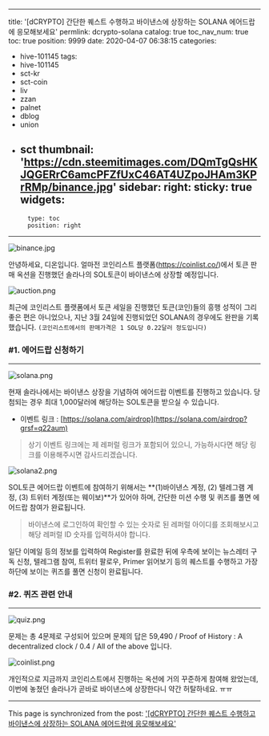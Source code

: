 
---
title: '[dCRYPTO] 간단한 퀘스트 수행하고 바이낸스에 상장하는 SOLANA 에어드랍에 응모해보세요'
permlink: dcrypto-solana
catalog: true
toc_nav_num: true
toc: true
position: 9999
date: 2020-04-07 06:38:15
categories:
- hive-101145
tags:
- hive-101145
- sct-kr
- sct-coin
- liv
- zzan
- palnet
- dblog
- union
- sct
thumbnail: 'https://cdn.steemitimages.com/DQmTgQsHKJQGERrC6amcPFZfUxC46AT4UZpoJHAm3KPrRMp/binance.jpg'
sidebar:
    right:
        sticky: true
widgets:
    -
        type: toc
        position: right
---


![binance.jpg](https://cdn.steemitimages.com/DQmTgQsHKJQGERrC6amcPFZfUxC46AT4UZpoJHAm3KPrRMp/binance.jpg)

안녕하세요, 디온입니다. 얼마전 코인리스트 플랫폼(https://coinlist.co/)에서 토큰 판매 옥션을 진행했던 솔라나의 SOL토큰이 바이낸스에 상장할 예정입니다.


![auction.png](https://cdn.steemitimages.com/DQmUx27uEwowNA1vpmtsba3bdw8hbhSsaBp6JBSBcD7oaYU/auction.png)

최근에 코인리스트 플랫폼에서 토큰 세일을 진행했던 토큰(코인)들의 흥행 성적이 그리 좋은 편은 아니었으나, 지난 3월 24일에 진행되었던 SOLANA의 경우에도 완판을 기록했습니다. `(코인리스트에서의 판매가격은 1 SOL당 0.22달러 정도입니다)`


### #1. 에어드랍 신청하기
---
![solana.png](https://cdn.steemitimages.com/DQmeAtxRuVeDSippyNo3nAzKnGaBFfgn16hUrkNHiMsg7Ln/solana.png)

현재 솔라나에서는 바이낸스 상장을 기념하여 에어드랍 이벤트를 진행하고 있습니다. 당첨되는 경우 최대 1,000달러에 해당하는 SOL토큰을 받으실 수 있습니다.

- 이벤트 링크 : [https://solana.com/airdrop](https://solana.com/airdrop?grsf=q22aum)

> 상기 이벤트 링크에는 제 레퍼럴 링크가 포함되어 있으니, 가능하시다면 해당 링크를 이용해주시면 감사드리겠습니다.


![solana2.png](https://cdn.steemitimages.com/DQmPJkTnicct2UJSaUivGPLpKUvmxjV41RsmkDwpSYFGjHR/solana2.png)

SOL토큰 에어드랍 이벤트에 참여하기 위해서는 **(1)바이낸스 계정, (2) 텔레그램 계정, (3) 트위터 계정(또는 웨이보)**가 있어야 하며, 간단한 미션 수행 및 퀴즈를 풀면 에어드랍 참여가 완료됩니다. 

> 바이낸스에 로그인하여 확인할 수 있는 숫자로 된 레퍼럴 아이디를 조회해보시고 해당 레퍼럴 ID 숫자를 입력하셔야 합니다.

일단 이메일 등의 정보를 입력하여 Register를 완료한 뒤에 우측에 보이는 뉴스레터 구독 신청, 텔레그램 참여, 트위터 팔로우, Primer 읽어보기 등의 퀘스트를 수행하고 가장 하단에 보이는 퀴즈를 풀면 신청이 완료됩니다.

### #2. 퀴즈 관련 안내
---
![quiz.png](https://cdn.steemitimages.com/DQmWprfKfuqAmsyz9bgtHh6C3y8bR7vr7BnD7hToVKXNNoy/quiz.png)

문제는 총 4문제로 구성되어 있으며 문제의 답은 59,490 / Proof of History : A decentralized clock / 0.4 / All of the above 입니다. 

![coinlist.png](https://cdn.steemitimages.com/DQmcCWFB36QLxn2aho3fdR7aSSEqcfKVBw1UoAU9H96wpEq/coinlist.png)

개인적으로 지금까지 코인리스트에서 진행하는 옥션에 거의 꾸준하게 참여해 왔었는데, 이번에 놓쳤던 솔라나가 곧바로 바이낸스에 상장한다니 약간 허탈하네요. ㅠㅠ

- - -

This page is synchronized from the post: ['[dCRYPTO] 간단한 퀘스트 수행하고 바이낸스에 상장하는 SOLANA 에어드랍에 응모해보세요'](https://steemit.com/@donekim/dcrypto-solana)
